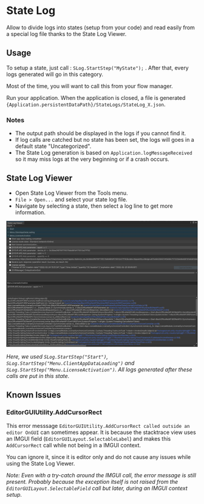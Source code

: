 # State Log

Allow to divide logs into states (setup from your code) and read easily from a special log file thanks to the State Log Viewer.

## Usage

To setup a state, just call : `SLog.StartStep("MyState");` . After that, every logs generated will go in this category.

Most of the time, you will want to call this from your flow manager.

Run your application. When the application is closed, a file is generated `{Application.persistentDataPath}/StateLogs/StateLog_X.json`.

### Notes

- The output path should be displayed in the logs if you cannot find it.
- If log calls are catched but no state has been set, the logs will goes in a default state "Uncategorized".
- The State Log generation is based on `Application.logMessageReceived` so it may miss logs at the very beginning or if a crash occurs.

## State Log Viewer

- Open State Log Viewer from the Tools menu.
- `File > Open...` and select your state log file.
- Navigate by selecting a state, then select a log line to get more information.

![](Documentation~/Resources/StateLogViewer.jpg)

*Here, we used `SLog.StartStep("Start")`, `SLog.StartStep("Menu.ClientAppDataLoading")` and `SLog.StartStep("Menu.LicenseActivation")`. All logs generated after these calls are put in this state.*

## Known Issues

### EditorGUIUtility.AddCursorRect

This error messsage `EditorGUIUtility.AddCursorRect called outside an editor OnGUI` can sometimes appear. It is because the stacktrace view uses an IMGUI field (`EditorGUILayout.SelectableLabel`) and makes this `AddCursorRect` call while not being in a IMGUI context.

You can ignore it, since it is editor only and do not cause any issues while using the State Log Viewer.

*Note: Even with a try-catch around the IMGUI call, the error message is still present. Probably because the exception itself is not raised from the `EditorGUILayout.SelectableField` call but later, during an IMGUI context setup.*